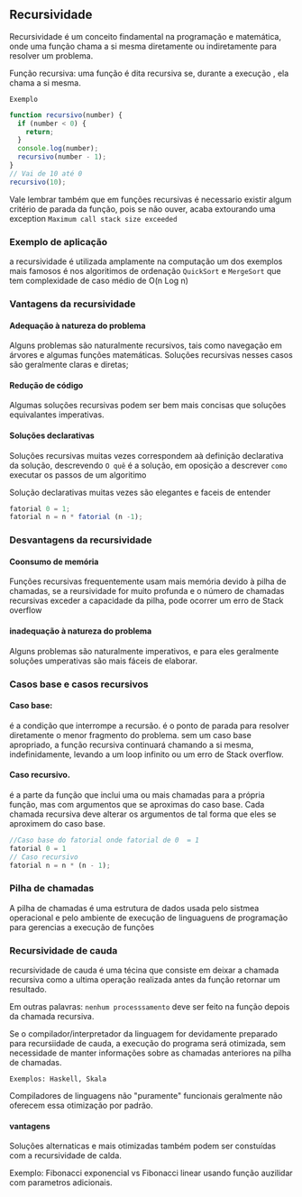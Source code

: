 ## Recursividade

Recursividade é um conceito findamental na programação e matemática, onde uma função chama a si mesma diretamente ou indiretamente para resolver um problema.

Função recursiva: uma função é dita recursiva se, durante a execução , ela chama a si mesma.

`Exemplo`

```javascript
function recursivo(number) {
  if (number < 0) {
    return;
  }
  console.log(number);
  recursivo(number - 1);
}
// Vai de 10 até 0
recursivo(10);
```

Vale lembrar também que em funções recursivas é necessario existir algum critério de parada da função, pois se não ouver, acaba extourando uma exception `Maximum call stack size exceeded`

### Exemplo de aplicação

a recursividade é utilizada amplamente na computação um dos exemplos mais famosos é nos algoritimos de ordenação `QuickSort` e `MergeSort` que tem complexidade de caso médio de O(n Log n)

### Vantagens da recursividade

#### Adequação à natureza do problema

Alguns problemas são naturalmente recursivos, tais como navegação em árvores e algumas funções matemáticas. Soluções recursivas nesses casos são geralmente claras e diretas;

#### Redução de código

Algumas soluções recursivas podem ser bem mais concisas que soluções equivalantes imperativas.

#### Soluções declarativas

Soluções recursivas muitas vezes correspondem aà definição declarativa da solução, descrevendo `O quê` é a solução, em oposição a descrever `como` executar os passos de um algoritimo

Solução declarativas muitas vezes são elegantes e faceis de entender

```javascript
fatorial 0 = 1;
fatorial n = n * fatorial (n -1);
```
### Desvantagens da recursividade
#### Coonsumo de memória
Funções recursivas frequentemente usam mais memória devido à pilha de chamadas, se a reursividade for muito profunda e o número de chamadas recursivas exceder a capacidade da pilha, pode ocorrer um erro de Stack overflow

#### inadequação à natureza do problema
Alguns problemas são naturalmente imperativos, e para eles geralmente soluções umperativas são mais fáceis de elaborar.

### Casos base e casos recursivos

#### Caso base:
é a condição que interrompe a recursão.
é o ponto de parada para resolver diretamente o menor fragmento do problema.
sem um caso base apropriado, a função recursiva continuará chamando a si mesma, indefinidamente, levando a um loop infinito ou um erro de Stack overflow.

#### Caso recursivo.
é a parte da função que inclui uma ou mais chamadas para a própria função, mas com argumentos que se aproximas do caso base.
Cada chamada recursiva deve alterar os argumentos de tal forma que eles se aproximem do caso base.

```javascript 
//Caso base do fatorial onde fatorial de 0  = 1
fatorial 0 = 1
// Caso recursivo
fatorial n = n * (n - 1);
```

### Pilha de chamadas
A pilha de chamadas é uma estrutura de dados usada pelo sistmea operacional e pelo ambiente de execução de linguaguens de programação para gerencias a execução de funções

### Recursividade de cauda
recursividade de cauda é uma técina que consiste em deixar a chamada recursiva como a ultima operação realizada antes da função retornar um resultado.

Em outras palavras: `nenhum processsamento` deve ser feito na função depois da chamada recursiva.

Se o compilador/interpretador da linguagem for devidamente preparado para recursiidade de cauda, a execução do programa será otimizada, sem necessidade de manter informações sobre as chamadas anteriores na pilha de chamadas.

`Exemplos: Haskell, Skala`

Compiladores de linguagens não "puramente" funcionais geralmente não oferecem essa otimização por padrão.

#### vantagens
Soluções alternaticas e mais otimizadas também podem ser constuídas com a recursividade de calda.

Exemplo: Fibonacci exponencial vs Fibonacci linear usando função auzilidar com parametros adicionais.

